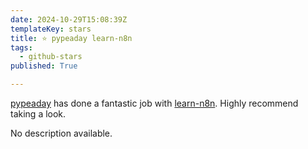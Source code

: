 ```yaml
---
date: 2024-10-29T15:08:39Z
templateKey: stars
title: ⭐ pypeaday learn-n8n
tags:
  - github-stars
published: True

---
```


[pypeaday](https://github.com/pypeaday) has done a fantastic job with [learn-n8n](https://github.com/pypeaday/learn-n8n). Highly recommend taking a look.

No description available.
